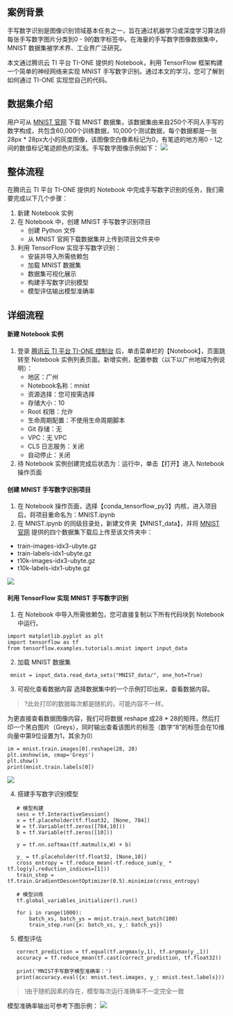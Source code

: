 ## 案例背景
手写数字识别是图像识别领域基本任务之一，旨在通过机器学习或深度学习算法将每张手写数字图片分类到0 - 9的数字标签中。在海量的手写数字图像数据集中，MNIST 数据集被学术界、工业界广泛研究。

本文通过腾讯云 TI 平台 TI-ONE 提供的 Notebook，利用 TensorFlow 框架构建一个简单的神经网络来实现 MNIST 手写数字识别。通过本文的学习，您可了解到如何通过 TI-ONE 实现您自己的代码。

## 数据集介绍
用户可从 [MNIST 官网](http://yann.lecun.com/exdb/mnist/) 下载 MNIST 数据集，该数据集由来自250个不同人手写的数字构成，共包含60,000个训练数据，10,000个测试数据，每个数据都是一张28px * 28px大小的灰度图像，该图像空白像素标记为0，有笔迹的地方用0 - 1之间的数值标记笔迹颜色的深浅。手写数字图像示例如下：
![](https://main.qcloudimg.com/raw/426361bfc93a89a622b17d4d5d491cb1/1568170022438.png)

## 整体流程
在腾讯云 TI 平台 TI-ONE 提供的 Notebook 中完成手写数字识别的任务，我们需要完成以下几个步骤：
1. 新建 Notebook 实例
2. 在 Notebook 中，创建 MNIST 手写数字识别项目
   - 创建 Python 文件
   - 从 MNIST 官网下载数据集并上传到项目文件夹中
3. 利用 TensorFlow 实现手写数字识别：
   - 安装并导入所需依赖包
   - 加载 MNIST 数据集
   - 数据集可视化展示
   - 构建手写数字识别模型
   - 模型评估输出模型准确率

## 详细流程
#### 新建 Notebook 实例
1. 登录 [腾讯云 TI 平台 TI-ONE 控制台](https://console.cloud.tencent.com/tione/project/list) 后，单击菜单栏的【Notebook】，页面跳转至 Notebook 实例列表页面。新增实例，配置参数（以下以广州地域为例说明）：
   - 地区：广州
   - Notebook名称：mnist
   - 资源选择：您可按需选择
   - 存储大小：10
   - Root 权限：允许
   - 生命周期配置：不使用生命周期脚本
   - Git 存储：无
   - VPC：无 VPC
   - CLS 日志服务：关闭
   - 自动停止：关闭
2. 待 Notebook 实例创建完成后状态为：运行中，单击【打开】进入 Notebook 操作页面

#### 创建 MNIST 手写数字识别项目
1. 在 Notebook 操作页面，选择【conda_tensorflow_py3】内核，进入项目后，将项目重命名为：MNIST.ipynb
2. 在 MNIST.ipynb 的同级目录处，新建文件夹【MNIST_data】，并将 [MNIST 官网](http://yann.lecun.com/exdb/mnist/) 提供的四个数据集下载后上传至该文件夹中：
 - train-images-idx3-ubyte.gz
 - train-labels-idx1-ubyte.gz
 - t10k-images-idx3-ubyte.gz
 - t10k-labels-idx1-ubyte.gz

![](https://main.qcloudimg.com/raw/21fe51c6350e640b07aa5d873b2889d7.png)

#### 利用 TensorFlow 实现 MNIST 手写数字识别
1. 在 Notebook 中导入所需依赖包，您可直接复制以下所有代码块到 Notebook 中运行。
```
import matplotlib.pyplot as plt
import tensorflow as tf
from tensorflow.examples.tutorials.mnist import input_data
```

2. 加载 MNIST 数据集
```text
 mnist = input_data.read_data_sets("MNIST_data/", one_hot=True)
```

3. 可视化查看数据内容
选择数据集中的一个示例打印出来，查看数据内容。
>?此处打印的数据每次都是随机的，可能内容不一样。

为更直接查看数据图像内容，我们可将数据 reshape 成28 * 28的矩阵，然后打印一个黑白图片（Greys），同时输出查看该图片的标签（数字“8”的标签会在10维向量中第9位设置为1，其余为0）
```text
im = mnist.train.images[0].reshape(28, 28)
plt.imshow(im, cmap='Greys')
plt.show()
print(mnist.train.labels[0])
```

![](https://main.qcloudimg.com/raw/52f9418ea4d2c891a08761f12a3148a9/1568184594782.png)

4. 搭建手写数字识别模型
```
   # 模型构建
   sess = tf.InteractiveSession()
   x = tf.placeholder(tf.float32, [None, 784])
   W = tf.Variable(tf.zeros([784,10]))
   b = tf.Variable(tf.zeros([10]))
   
   y = tf.nn.softmax(tf.matmul(x,W) + b)
   
   y_ = tf.placeholder(tf.float32, [None,10])
   cross_entropy = tf.reduce_mean(-tf.reduce_sum(y_ * tf.log(y),reduction_indices=[1]))
   train_step = tf.train.GradientDescentOptimizer(0.5).minimize(cross_entropy)
   
   # 模型训练
   tf.global_variables_initializer().run()
   
   for i in range(1000):
       batch_xs, batch_ys = mnist.train.next_batch(100)
       train_step.run({x: batch_xs, y_: batch_ys})
```

5. 模型评估
```
   correct_prediction = tf.equal(tf.argmax(y,1), tf.argmax(y_,1))
   accuracy = tf.reduce_mean(tf.cast(correct_prediction, tf.float32))
   
   print('MNIST手写数字模型准确率：')
   print(accuracy.eval({x: mnist.test.images, y_: mnist.test.labels}))
```

>!由于随机因素的存在，模型每次运行准确率不一定完全一致

模型准确率输出可参考下图示例：
![](https://main.qcloudimg.com/raw/e30ac5515b436238545355a0509056e0.png)
